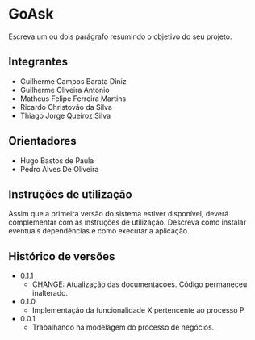 # GoAsk

Escreva um ou dois  parágrafo resumindo o objetivo do seu projeto.

## Integrantes

* Guilherme Campos Barata Diniz
* Guilherme Oliveira Antonio
* Matheus Felipe Ferreira Martins
* Ricardo Christovão da Silva
* Thiago Jorge Queiroz Silva

## Orientadores

* Hugo Bastos de Paula
* Pedro Alves De Oliveira

## Instruções de utilização

Assim que a primeira versão do sistema estiver disponível, deverá complementar com as instruções de utilização. Descreva como instalar eventuais dependências e como executar a aplicação.

## Histórico de versões

* 0.1.1
    * CHANGE: Atualização das documentacoes. Código permaneceu inalterado.
* 0.1.0
    * Implementação da funcionalidade X pertencente ao processo P.
* 0.0.1
    * Trabalhando na modelagem do processo de negócios.

